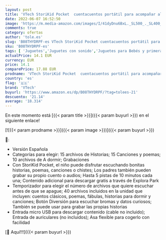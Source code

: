```yaml
---
layout: post
title: 'VTech StoriKid Pocket  cuentacuentos portátil para acompañar al bebé en Cualquier Lugar  Juguete +6 Meses  Graba Tus Propios Cuentos  Temporizador  Versión ESP  Color Gris  3480-613767 '
date: 2022-06-07 16:52:50
image: 'https://m.media-amazon.com/images/I/41dyDnu6BxL._SL500_._SL400_.jpg'
comments: true
category: ofertas
author: 'tole.es'
slug: 'B08THYDRPF-es VTech StoriKid Pocket cuentacuentos portátil para...'
sku: 'B08THYDRPF-es'
tags: [ 'Juguetes','Juguetes con sonido','Juguetes para Bebés y primera infancia','Juguetes para bebés','Juguetes y juegos','bebé','vtech','🇪🇸', ]
actualPrice: 14.1 EUR
currency: EUR
price: 14.1
comparePrice: 17.88 EUR
prodname: 'VTech StoriKid Pocket  cuentacuentos portátil para acompañar al bebé en Cualquier Lugar  Juguete +6 Meses  Graba Tus Propios Cuentos  Temporizador  Versión ESP  Color Gris  3480-613767 '
country: 'es'
flag: '🇪🇸'
brand: 'VTech'
buyurl: 'https://www.amazon.es/dp/B08THYDRPF/?tag=tolees-21'
descuento: '21.14'
average: '18.314'
---
```


En este momento está [{{< param title >}}]({{< param buyurl >}}) en el siguiente enlace!

[![{{< param prodname >}}]({{< param image >}})]({{< param buyurl >}})

🔎:

- Versión Española
- Categorías para elegir: 15 archivos de Historias; 15 Canciones y poemas; 10 archivos de A dormir; Grabaciones
- Con StoriKid Pocket, el niño puede disfrutar escuchando bonitas historias, poemas, canciones o chistes; Los padres también pueden grabar su propio cuento o audios; Hasta 5 pistas de 10 minutos cada una; Contenido adicional para descargar gratis a través de Explora Park
- Temporizador para elegir el número de archivos que quiere escuchar antes de que se apague; 40 archivos incluidos en la unidad que incluyen: cuentos clásicos, poemas, fábulas, historias para dormir y canciones; Botón Diversión para escuchar bromas y datos curiosos; También se puede usar para grabar las propias historias
- Entrada micro USB para descargar contenido (cable no incluido); Entrada de auriculares (no incluidos); Asa flexible para cogerlo con facilidad

[🛒 Aquí!!!]({{< param buyurl >}})
